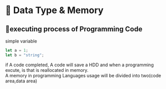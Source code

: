 # 📖 Data Type & Memory

## 📌executing process of Programming Code

simple variable

```js
let a = 1;
let b = "string";
```

if A code completed, A code will save a HDD and when a programming excute, is that is reallocated in memory. <br />
A memory in programming Languages usage will be divided into two(code area,data area)
